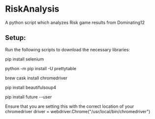 # RiskAnalysis
A python script which analyzes Risk game results from Dominating12

## Setup:
Run the following scripts to download the necessary libraries:

pip install selenium

python -m pip install -U prettytable

brew cask install chromedriver

pip install beautifulsoup4

pip install future --user

Ensure that you are setting this with the correct location of your chromedriver
driver = webdriver.Chrome("/usr/local/bin/chromedriver")
